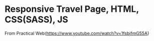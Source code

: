 # Responsive Travel Page, HTML, CSS(SASS), JS

From Practical Web(https://www.youtube.com/watch?v=1fsbjfmG55A)
